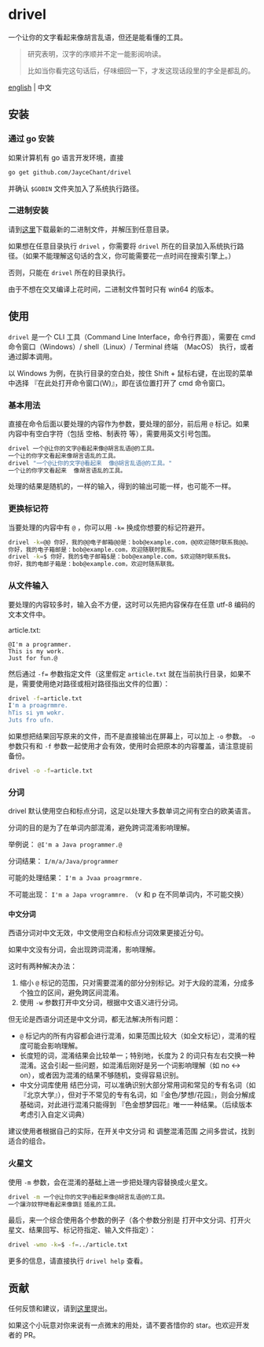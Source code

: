 # drivel

一个让你的文字看起来像胡言乱语，但还是能看懂的工具。

> 研究表明，汉字的序顺并不定一能影阅响读。
>
> 比如当你看完这句话后，仔味细回一下，才发这现话段里的字全是都乱的。

[english](./README.md) | 中文

## 安装

### 通过 go 安装

如果计算机有 go 语言开发环境，直接

```bash
go get github.com/JayceChant/drivel
```

并确认 `$GOBIN` 文件夹加入了系统执行路径。

### 二进制安装

请到[这里](https://github.com/JayceChant/drivel/releases)下载最新的二进制文件，并解压到任意目录。

如果想在任意目录执行 `drivel` ，你需要将 `drivel` 所在的目录加入系统执行路径。（如果不能理解这句话的含义，你可能需要花一点时间在搜索引擎上。）

否则，只能在 `drivel` 所在的目录执行。

由于不想在交叉编译上花时间，二进制文件暂时只有 win64 的版本。



## 使用

`drivel` 是一个 CLI  工具（Command Line Interface，命令行界面），需要在 cmd 命令窗口（Windows）/ shell（Linux）/ Terminal 终端 （MacOS） 执行，或者通过脚本调用。

以 Windows 为例，在执行目录的空白处，按住 Shift + 鼠标右键，在出现的菜单中选择 『在此处打开命令窗口(W)』，即在该位置打开了 cmd 命令窗口。

### 基本用法

直接在命令后面以要处理的内容作为参数，要处理的部分，前后用 `@` 标记。如果内容中有空白字符（包括 空格、制表符 等），需要用英文引号包围。

```bash
drivel 一个@让你的文字@看起来像@胡言乱语@的工具。
一个让的你字文看起来像胡言语乱的工具。
drivel "一个@让你的文字@看起来  像@胡言乱语@的工具。"
一个让的你字文看起来  像胡言语乱的工具。
```

处理的结果是随机的，一样的输入，得到的输出可能一样，也可能不一样。

### 更换标记符

当要处理的内容中有 `@` ，你可以用 `-k=` 换成你想要的标记符避开。

```bash
drivel -k=@@ 你好，我的@@电子邮箱@@是：bob@example.com，@@欢迎随时联系我@@。
你好，我的电子箱邮是：bob@example.com，欢迎随联时我系。
drivel -k=$ 你好，我的$电子邮箱$是：bob@example.com，$欢迎随时联系我$。
你好，我的电邮子箱是：bob@example.com，欢迎时随系联我。
```

### 从文件输入

要处理的内容较多时，输入会不方便，这时可以先把内容保存在任意 utf-8 编码的文本文件中。

article.txt:

```
@I'm a programmer.
This is my work.
Just for fun.@
```

然后通过 `-f=` 参数指定文件（这里假定 `article.txt` 就在当前执行目录，如果不是，需要使用绝对路径或相对路径指出文件的位置）：

```bash
drivel -f=article.txt
I'm a proagrmmre.
hTis si ym wokr.
Juts fro ufn.
```

如果想把结果回写原来的文件，而不是直接输出在屏幕上，可以加上 `-o` 参数。 `-o` 参数只有和 `-f` 参数一起使用才会有效，使用时会把原本的内容覆盖，请注意提前备份。

```bash
drivel -o -f=article.txt
```

### 分词

drivel 默认使用空白和标点分词，这足以处理大多数单词之间有空白的欧美语言。

分词的目的是为了在单词内部混淆，避免跨词混淆影响理解。

举例说： `@I'm a Java programmer.@`

分词结果： `I/m/a/Java/programmer`

可能的处理结果： `I'm a Jvaa proagrmmre.`

不可能出现： `I'm a Japa vrogrammre.` （v 和 p 在不同单词内，不可能交换）

#### 中文分词

西语分词对中文无效，中文使用空白和标点分词效果更接近分句。

如果中文没有分词，会出现跨词混淆，影响理解。

这时有两种解决办法：

1. 缩小 `@` 标记的范围，只对需要混淆的部分分别标记。对于大段的混淆，分成多个独立的区间，避免跨区间混淆。
2. 使用 `-w` 参数打开中文分词，根据中文语义进行分词。

但无论是西语分词还是中文分词，都无法解决所有问题：

* `@` 标记内的所有内容都会进行混淆，如果范围比较大（如全文标记），混淆的程度可能会影响理解。
* 长度短的词，混淆结果会比较单一；特别地，长度为 2 的词只有左右交换一种混淆。这会引起一些问题，如混淆后刚好是另一个词影响理解（如 no <-> on），或者因为混淆的结果不够随机，变得容易识别。
* 中文分词库使用 结巴分词，可以准确识别大部分常用词和常见的专有名词（如『北京大学』），但对于不常见的专有名词，如『金色/梦想/花园』，则会分解成基础词，对此进行混淆只能得到 『色金想梦园花』唯一一种结果。（后续版本考虑引入自定义词典）

建议使用者根据自己的实际，在开关中文分词 和 调整混淆范围 之间多尝试，找到适合的组合。

### 火星文

使用 `-m` 参数，会在混淆的基础上进一步把处理内容替换成火星文。

```bash
drivel -m 一个@让你的文字@看起来像@胡言乱语@的工具。
一个讓沵妏牸哋看起来像箶訁娪亂的工具。
```



最后，来一个综合使用各个参数的例子（各个参数分别是 打开中文分词、打开火星文、结果回写、标记符指定、输入文件指定）：

```bash
drivel -wmo -k=$ -f=../article.txt 
```





更多的信息，请直接执行 `drivel help` 查看。



## 贡献

任何反馈和建议，请到[这里](https://github.com/JayceChant/drivel/issues)提出。

如果这个小玩意对你来说有一点微末的用处，请不要吝惜你的 star。也欢迎开发者的 PR。